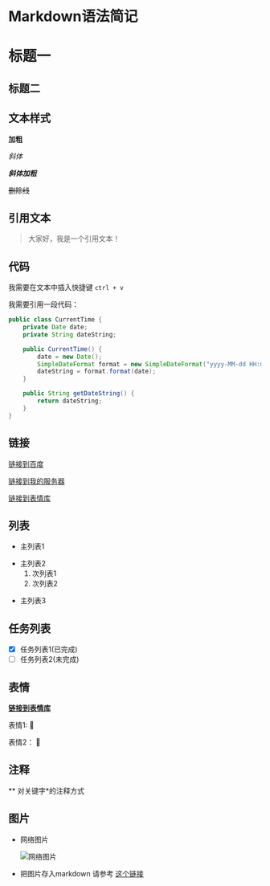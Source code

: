 # Markdown语法简记

# 标题一

## 标题二

## 文本样式

**加粗** 

*斜体* 

***斜体加粗*** 

~~删除线~~ 

## 引用文本
>大家好，我是一个引用文本！

## 代码

我需要在文本中插入快捷键 `ctrl + v`

我需要引用一段代码：
```java
public class CurrentTime {
	private Date date;
	private String dateString;

	public CurrentTime() {
		date = new Date();
		SimpleDateFormat format = new SimpleDateFormat("yyyy-MM-dd HH:mm");
		dateString = format.format(date);
	}

	public String getDateString() {
		return dateString;
	}
}
```

## 链接
[链接到百度](https://www.baidu.com/)

[链接到我的服务器][myServer]

[链接到表情库][emoji]

[myServer]:http://47.107.160.68/

[emoji]:https://www.webfx.com/tools/emoji-cheat-sheet/

## 列表
- 主列表1
* 主列表2
  1. 次列表1
  2. 次列表2
+ 主列表3

## 任务列表

- [x] 任务列表1(已完成)
- [ ] 任务列表2(未完成)

## 表情
  **[链接到表情库][emoji]**
  
  表情1: :musical_keyboard:
  
  表情2： :game_die:
  
  ## 注释
  \*\* 对关键字\*的注释方式
  
  ## 图片
  
  + 网络图片
  
  	![网络图片](http://image.baidu.com/search/detail?ct=503316480&z=undefined&tn=baiduimagedetail&ipn=d&word=%E9%A3%8E%E6%99%AF%E5%9B%BE%E7%89%87&step_word=&ie=utf-8&in=&cl=2&lm=-1&st=undefined&hd=undefined&latest=undefined&copyright=undefined&cs=3799560630,1610896717&os=82062887,1653182010&simid=4236875329,698766527&pn=15&rn=1&di=34130240760&ln=1737&fr=&fmq=1546243912461_R&fm=&ic=undefined&s=undefined&se=&sme=&tab=0&width=undefined&height=undefined&face=undefined&is=0,0&istype=0&ist=&jit=&bdtype=0&spn=0&pi=0&gsm=0&hs=2&objurl=http%3A%2F%2Fpic9.photophoto.cn%2F20081229%2F0034034829945374_b.jpg&rpstart=0&rpnum=0&adpicid=0&force=undefined)
	

  + 把图片存入markdown
     请参考 [这个链接](https://www.zhihu.com/question/21065229)
  






















